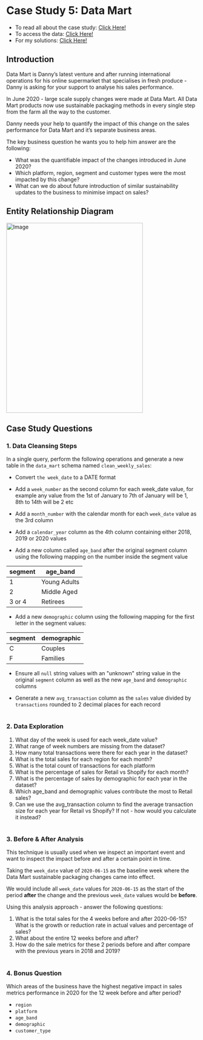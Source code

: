 # Case Study 5: Data Mart		

- To read all about the case study: [Click Here!](https://8weeksqlchallenge.com/case-study-5/)
- To access the data: [Click Here!](https://github.com/andreareosa/8-Week-SQL-Challenge/blob/main/Case%20Study%205%20-%20Data%20Mart/Case%20Study%205%20-%20Create%20Dataset.sql)
- For my solutions: [Click Here!](https://github.com/andreareosa/8-Week-SQL-Challenge/blob/main/Case%20Study%205%20-%20Data%20Mart/Case%20Study%205%20-%20Solutions.sql)

## Introduction
Data Mart is Danny’s latest venture and after running international operations for his online supermarket that specialises in fresh produce - Danny is asking for your support to analyse his sales performance.

In June 2020 - large scale supply changes were made at Data Mart. All Data Mart products now use sustainable packaging methods in every single step from the farm all the way to the customer.

Danny needs your help to quantify the impact of this change on the sales performance for Data Mart and it’s separate business areas.

The key business question he wants you to help him answer are the following:

- What was the quantifiable impact of the changes introduced in June 2020?
- Which platform, region, segment and customer types were the most impacted by this change?
- What can we do about future introduction of similar sustainability updates to the business to minimise impact on sales?


## Entity Relationship Diagram
<img src="https://user-images.githubusercontent.com/98579297/175327505-675a0868-bab5-4a8b-a4b7-11486bf2116d.png" alt="Image" width="360" height="500">


## Case Study Questions

### 1. Data Cleansing Steps

In a single query, perform the following operations and generate a new table in the `data_mart` schema named `clean_weekly_sales`:

- Convert `the week_date` to a DATE format

- Add a `week_number` as the second column for each week_date value, for example any value from the 1st of January to 7th of January will be 1, 8th to 14th will be 2 etc

- Add a `month_number` with the calendar month for each `week_date` value as the 3rd column

- Add a `calendar_year` column as the 4th column containing either 2018, 2019 or 2020 values

- Add a new column called `age_band` after the original segment column using the following mapping on the number inside the segment value

segment	| age_band
--|--
1	|Young Adults
2	|Middle Aged
3 or 4|	Retirees

- Add a new `demographic` column using the following mapping for the first letter in the segment values:

segment|	demographic
--|--
C	|Couples
F	|Families

- Ensure all `null` string values with an "unknown" string value in the original `segment` column as well as the new `age_band` and `demographic` columns

- Generate a new `avg_transaction` column as the `sales` value divided by `transactions` rounded to 2 decimal places for each record

#

### 2.  Data Exploration

1. What day of the week is used for each week_date value?
2. What range of week numbers are missing from the dataset?
3. How many total transactions were there for each year in the dataset?
4. What is the total sales for each region for each month?
5. What is the total count of transactions for each platform
6. What is the percentage of sales for Retail vs Shopify for each month?
7. What is the percentage of sales by demographic for each year in the dataset?
8. Which age_band and demographic values contribute the most to Retail sales?
9. Can we use the avg_transaction column to find the average transaction size for each year for Retail vs Shopify? If not - how would you calculate it instead?

#

### 3. Before & After Analysis

This technique is usually used when we inspect an important event and want to inspect the impact before and after a certain point in time.

Taking the `week_date` value of `2020-06-15` as the baseline week where the Data Mart sustainable packaging changes came into effect.

We would include all `week_date` values for `2020-06-15` as the start of the period **after** the change and the previous `week_date` values would be **before**.

Using this analysis approach - answer the following questions:

 1. What is the total sales for the 4 weeks before and after 2020-06-15? What is the growth or reduction rate in actual values and percentage of sales?
 2. What about the entire 12 weeks before and after?
 3. How do the sale metrics for these 2 periods before and after compare with the previous years in 2018 and 2019?

#

### 4. Bonus Question 

Which areas of the business have the highest negative impact in sales metrics performance in 2020 for the 12 week before and after period?

- `region`
- `platform`
- `age_band`
- `demographic`
- `customer_type`
